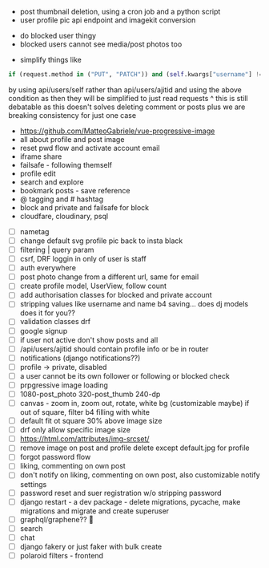 - post thumbnail deletion, using a cron job and a python script
- user profile pic api endpoint and imagekit conversion

>>>>>>>>>>>>>>>>>>>>>
- do blocked user thingy
- blocked users cannot see media/post photos too
>>>>>>>>>>>>>>>>>>>>>

- simplify things like
```py
if (request.method in ("PUT", "PATCH")) and (self.kwargs["username"] != request.user.username):
```
by using api/users/self
rather than api/users/ajitid and using the above condition as then they will be simplified to
just read requests
^ this is still debatable as this doesn't solves deleting comment or posts plus we are breaking consistency for just one case


- https://github.com/MatteoGabriele/vue-progressive-image
- all about profile and post image
- reset pwd flow and activate account email
- iframe share
- failsafe - following themself
- profile edit
- search and explore
- bookmark posts - save reference
- @ tagging and # hashtag
- block and private and failsafe for block
- cloudfare, cloudinary, psql











- [ ] nametag
- [ ] change default svg profile pic back to insta black
- [ ] filtering | query param
- [ ] csrf, DRF loggin in only of user is staff
- [ ] auth everywhere
- [ ] post photo change from a different url, same for email
- [ ] create profile model, UserView, follow count
- [ ] add authorisation classes for blocked and private account
- [ ] stripping values like username and name b4 saving... does dj models does it for you??
- [ ] validation classes drf
- [ ] google signup
- [ ] if user not active don't show posts and all
- [ ] /api/users/ajitid should contain profile info or be in router
- [ ] notifications (django notifications??)
- [ ] profile -> private, disabled
- [ ] a user cannot be its own follower or following or blocked check
- [ ] prpgressive image loading
- [ ] 1080-post_photo 320-post_thumb 240-dp
- [ ] canvas - zoom in, zoom out, rotate, white bg (customizable maybe) if out of square, filter b4 filling with white
- [ ] default fit ot square 30% above image size
- [ ] drf only allow specific image size
- [ ] https://html.com/attributes/img-srcset/
- [ ] remove image on post and profile delete except default.jpg for profile
- [ ] forgot password flow
- [ ] liking, commenting on own post
- [ ] don't notify on liking, commenting on own post, also customizable notify settings
- [ ] password reset and suer registration w/o stripping password
- [ ] django restart - a dev package - delete migrations, pycache, make migrations and migrate and create superuser
- [ ] graphql/graphene?? :shrug:
- [ ] search
- [ ] chat
- [ ] django fakery or just faker with bulk create
- [ ] polaroid filters - frontend
